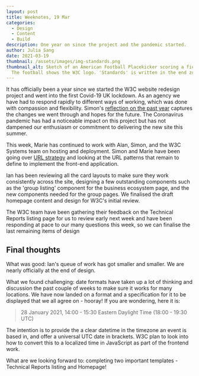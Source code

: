 ```yaml
---
layout: post
title: Weeknotes, 19 Mar
categories:
  - Design
  - Content
  - Build
description: One year on since the project and the pandemic started.  
author: Julia Sang
date: 2021-03-19
thumbnail: /assets/images/img-standards.png
thumbnail_alt: Sketch of an American Football Placekicker scoring a field goal.
  The football shows the W3C logo. 'Standards' is written in the end zone.
---
```

It has officially been a year since we started the W3C website redesign project and went into the first Covid-19 UK lockdown. As an agency we have had to respond rapidly to different ways of working, which was done with compassion and flexibility. Simon's [reflection on the past year](https://www.studio24.net/blog/one-year-on/) captures the changes we went through and hopes for the future. The Coronavirus pandemic has had a noticeable impact on this project but has not dampened our enthusiasm or commitment to delivering the new site this summer. 

This week, Marie has continued to work with Alan, Simon, and the W3C Systems team on hosting and deployment. Simon and Marie have been going over [URL strategy](/docs/url-strategy) and looking at the URL patterns that remain to define to implement the front-end application.

Ian has been reviewing all the card layouts to make sure they work consistently across the site, designing a few outstanding components such as the 'group listing' component for the business ecosystem page, and the new components needed for the group pages. We finalised the draft homepage content and design for W3C's initial review. 

The W3C team have been gathering their feedback on the Technical Reports listing page for us to review early next week and have been responding at pace to our many questions this week, so we can finalise the last remaining items of design

## Final thoughts

What was good: Ian's queue of work has got smaller and smaller. We are nearly officially at the end of design. 

What we found challenging: date formats have taken up a lot of thinking and discussion the past couple of weeks to make sure it works for many locations. We have now landed on a format and a specification for it to be displayed that we all agree on - hooray! If you are wondering, here it is: 

> 28 January 2021, 14:00 - 15:30 Eastern Daylight Time (18:00 - 19:30 UTC) 

The intention is to provide the a clear datetime in the timezone an event is based in, and offer a universal UTC date in brackets. W3C plan to look into how to convert this to a localized time in JavaScript as part of the frontend work. 

What are we looking forward to: completing two important templates - Technical Reports listing and Homepage! 
